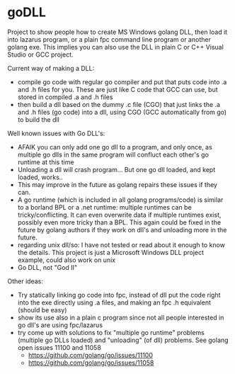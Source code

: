 # goDLL
Project to show people how to create MS Windows golang DLL, then load it into lazarus program, or a plain fpc command line program or another golang exe.  This implies you can also use the DLL in plain C or C++ Visual Studio or GCC project.

Current way of making a DLL:
* compile go code with regular go compiler and put that puts code into .a and .h files for you. These are just like C code that GCC can use, but stored in compiled .a and .h files
* then build a dll based on the dummy .c file (CGO) that just links the .a and .h files (go code) into a dll, using CGO (GCC automatically from go) to build the dll

Well known issues with Go DLL's:

* AFAIK you can only add one go dll to a program, and only once, as multiple go dlls in the same program will confluct each other's go runtime at this time
* Unloading a dll will crash program... But one go dll loaded, and kept loaded, works..
* This may improve in the future as golang repairs these issues if they can.  
* A go runtime (which is included in all golang programs/code) is similar to a borland BPL or a .net runtime: multiple runtimes can be tricky/conflicting. It can even overwrite data if multiple runtimes exist, possibly even more tricky than a BPL. This again could be fixed in the future by golang authors if they work on dll's and unloading more in the future.
* regarding unix dll/so: I have not tested or read about it enough to know the details. This project is just a Microsoft Windows DLL project example, could also work on unix
* Go DLL, not "God II"

Other ideas:
* Try statically linking go code into fpc, instead of dll put the code right into the exe directly using .a files, and making an fpc .h equivalent (should be easy)
* show its use also in a plain c program since not all people interested in go dll's are using fpc/lazarus
* try come up with solutions to fix "multiple go runtime" problems (multiple go DLLs loaded) and "unloading" (of dll) problems. See golang open issues 11100 and 11058
  * https://github.com/golang/go/issues/11100
  * https://github.com/golang/go/issues/11058
